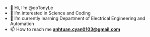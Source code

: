 - 👋 Hi, I’m @ooTonyLe
- 👀 I’m interested in Science and Coding
- 🌱 I’m currently learning Department of Electrical Engineering and Automation
- 📫 How to reach me **anhtuan.cyan0103@gmail.com**

<!---
ooTonyLe/ooTonyLe is a ✨ special ✨ repository because its `README.md` (this file) appears on your GitHub profile.
You can click the Preview link to take a look at your changes.
--->
